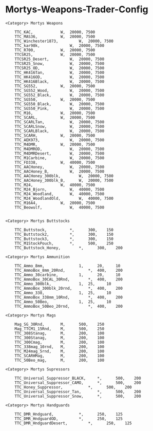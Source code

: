 # Mortys-Weapons-Trader-Config

    <Category> Mortys Weapons
  
		TTC_KAC, 			W, 	20000, 7500
		TTC_MAS36, 			W, 	20000, 7500
		TTC_Winchester1873, 		W, 	20000, 7500
		TTC_kar98k, 			W, 	20000, 7500
		TTC_R700, 			W, 	20000, 7500
		TTCSR25, 			W, 	20000, 7500
		TTCSR25_Desert, 		W, 	20000, 7500
		TTCSR25_Snow, 			W, 	20000, 7500
		TTCSR25_OD, 			W, 	20000, 7500
		TTC_HK416Tan, 			W, 	20000, 7500
		TTC_HK416OD, 			W, 	20000, 7500
		TTC_HK416Black, 		W, 	20000, 7500
		TTC_SG552, 			W, 	20000, 7500
		TTC_SG552_Wood, 		W, 	20000, 7500
		TTC_SG552_Black, 		W, 	20000, 7500
		TTC_SG550, 			W, 	20000, 7500
		TTC_SG550_Black, 		W, 	20000, 7500
		TTC_SG550_Pink, 		W, 	20000, 7500
		TTC_M16, 			W, 	20000, 7500
		TTC_SCARL, 			W, 	20000, 7500
		TTC_SCARLTan, 			W, 	20000, 7500
		TTC_SCARLSnow, 			W, 	20000, 7500
		TTC_SCARLBlack, 		W, 	20000, 7500
		TTC_SCARH, 			W, 	20000, 7500
		TTC_AEK973, 			W, 	20000, 7500
		TTC_M4DMR, 			W, 	20000, 7500
		TTC_M4DMROD, 			W, 	20000, 7500
		TTC_M4DMRDesert, 		W, 	20000, 7500
		TTC_M1Carbine, 			W, 	20000, 7500
		TTC_FD338, 			W, 	40000, 7500
		TTC_AACHoney, 			W, 	20000, 7500
		TTC_AACHoney_B, 		W, 	20000, 7500
		TTC_AACHoney_300blk, 		W, 	20000, 7500
		TTC_AACHoney_300blk_B, 		W, 	20000, 7500
		TTC_M24, 			W, 	40000, 7500
		TTC_M24_Bjorn, 			W, 	40000, 7500
		TTC_M24_Woodland, 		W, 	40000, 7500
		TTC_M24_WoodlandOld, 		W, 	40000, 7500
		TTC_M16A4, 			W, 	20000, 7500
		TTC_Beowulf, 			W, 	40000, 7500

		
    <Category> Mortys Buttstocks
  
		TTC_Buttstock,			*,		300,	150
		TTC_Buttstock2,			*,		300,	150
		TTC_Buttstock3,			*,		300,	150	
		TTC_M1StockPouch,		*,		500,	250	
		TTC_Buttstock_Honey, 		*, 		300, 	200		
		
    <Category> Mortys Ammunition
  
		TTC_Ammo_8mm,				1,    	20,   	10
		TTC_AmmoBox_8mm_20Rnd,			*,	400,	200
		TTC_Ammo_30carbine,			1,    	20,   	10
		TTC_AmmoBox_30CAL_30Rnd,		*,	400,	200
		TTC_Ammo_300blk, 			1, 	25, 	10
		TTC_AmmoBox_300blk_20rnd, 		*, 	400, 	200
		TTC_Ammo_338, 				1, 	25, 	10
		TTC_AmmoBox_338mm_10Rnd, 		*, 	400, 	200
		TTC_Ammo_50Beo, 			1, 	25, 	10
		TTC_AmmoBox_50Beo_20rnd, 		*, 	400, 	200

    <Category> Mortys Mags
  
		Mag_SG_30Rnd, 		M, 		500, 	250
		Mag_TTCM1_15Rnd, 	M, 		500, 	250
		TTC_308Stanag, 		M, 		200, 	100
		TTC_300Stanag, 		M, 		200, 	100
		TTC_300Cmag, 		M, 		200, 	100
		TTC_338mag_10rnd, 	M, 		200, 	100
		TTC_M24mag_5rnd, 	M, 		200, 	100
		TTC_SCARHMag, 		M, 		200, 	100
		TTC_50Beo_mag, 		M, 		200, 	100

    <Category> Mortys Supressors	
  
		TTC_Universal_Suppressor_BLACK,		*,		500,	200
		TTC_Universal_Suppressor_CAMO,		*,		500,	200
		TTC_Honey_Suppressor, 			*, 		500, 	200
		TTC_Universal_Suppressor_Tan, 		*, 		500, 	200
		TTC_Universal_Suppressor_Snow, 		*, 		500, 	200

    <Category> Mortys Handguards
  
		TTC_DMR_Hndguard,			*,		250,	125		
		TTC_DMR_HndguardOD,			*,		250,	125
		TTC_DMR_HndguardDesert,			*,		250,	125
